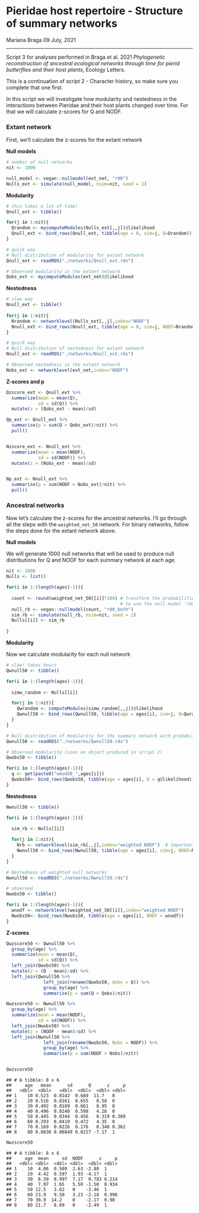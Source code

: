 Pieridae host repertoire - Structure of summary networks
================
Mariana Braga
09 July, 2021

------------------------------------------------------------------------

Script 3 for analyses performed in Braga et al. 2021 *Phylogenetic
reconstruction of ancestral ecological networks through time for pierid
butterflies and their host plants*, Ecology Letters.

This is a continuation of script 2 - Character history, so make sure you
complete that one first.

In this script we will investigate how modularity and nestedness in the
interactions between Pieridae and their host plants changed over time.
For that we will calculate z-scores for Q and NODF.

### Extant network

First, we’ll calculate the z-scores for the extant network

**Null models**

``` r
# number of null networks  
nit <- 1000
```

``` r
null_model <- vegan::nullmodel(ext_net, "r00") 
Nulls_ext <- simulate(null_model, nsim=nit, seed = 1)
```

**Modularity**

``` r
# this takes a lot of time!
Qnull_ext <- tibble()

for(j in 1:nit){
  Qrandom <- mycomputeModules(Nulls_ext[,,j])@likelihood
  Qnull_ext <- bind_rows(Qnull_ext, tibble(age = 0, sim=j, Q=Qrandom))
}
```

``` r
# quick way
# Null distribution of modularity for extant network
Qnull_ext <- readRDS("./networks/Qnull_ext.rds")

# Observed modularity in the extant network
Qobs_ext <- mycomputeModules(ext_net)@likelihood
```

**Nestedness**

``` r
# slow way
Nnull_ext <- tibble()
 
for(j in 1:nit){
  Nrandom <- networklevel(Nulls_ext[,,j],index="NODF")
  Nnull_ext <- bind_rows(Nnull_ext, tibble(age = 0, sim=j, NODF=Nrandom))
}
```

``` r
# quick way
# Null distribution of nestedness for extant network
Nnull_ext <- readRDS("./networks/Nnull_ext.rds")

# Observed nestedness in the extant network
Nobs_ext <- networklevel(ext_net,index="NODF")
```

**Z-scores and p**

``` r
Qzscore_ext <- Qnull_ext %>% 
  summarize(mean = mean(Q),
            sd = sd(Q)) %>% 
  mutate(z = (Qobs_ext - mean)/sd) 

Qp_ext <- Qnull_ext %>% 
  summarise(p = sum(Q > Qobs_ext)/nit) %>% 
  pull()


Nzscore_ext <- Nnull_ext %>%
  summarize(mean = mean(NODF),
            sd = sd(NODF)) %>% 
  mutate(z = (Nobs_ext - mean)/sd) 


Np_ext <- Nnull_ext %>% 
  summarise(p = sum(NODF > Nobs_ext)/nit) %>% 
  pull()
```

### Ancestral networks

Now let’s calculate the z-scores for the ancestral networks. I’ll go
through all the steps with the `weighted_net_50` network. For binary
networks, follow the steps done for the extant network above.

**Null models**

We will generate 1000 null networks that will be used to produce null
distributions for Q and NODF for each summary network at each age.

``` r
nit <- 1000
Nulls <- list()

for(i in 1:(length(ages)-1)){
  
  count <- round(weighted_net_50[[i]]*100) # transform the probabilities into counts 
                                           # to use the null model 'r00_both'
  null_rb <- vegan::nullmodel(count, "r00_both") 
  sim_rb <- simulate(null_rb, nsim=nit, seed = 1)
  Nulls[[i]] <- sim_rb
  
} 
```

**Modularity**

Now we calculate modularity for each null network

``` r
# slow! takes hours
Qwnull50 <- tibble()

for(i in 1:(length(ages)-1)){
  
  simw_random <- Nulls[[i]]

  for(j in 1:nit){
    Qwrandom <- computeModules(simw_random[,,j])@likelihood
    Qwnull50 <- bind_rows(Qwnull50, tibble(age = ages[i], sim=j, Q=Qwrandom))
  }
}
```

``` r
# Null distribution of modularity for the summary network with probability threshold of 0.5 
Qwnull50 <- readRDS("./networks/Qwnull50.rds")

# Observed modularity (uses an object produced in script 2)
Qwobs50 <- tibble()

for(i in 1:(length(ages)-1)){
  q <- get(paste0("wmod50_",ages[i]))
  Qwobs50<- bind_rows(Qwobs50, tibble(age = ages[i], Q = q@likelihood))
}
```

**Nestedness**

``` r
Nwnull50 <- tibble()

for(i in 1:(length(ages)-1)){
  
  sim_rb <- Nulls[[i]]

  for(j in 1:nit){
    Nrb <- networklevel(sim_rb[,,j],index="weighted NODF")  # important difference between binary and weighted networks
    Nwnull50 <- bind_rows(Nwnull50, tibble(age = ages[i], sim=j, NODF=Nrb))
  }
}
```

``` r
# Nestedness of weighted null networks
Nwnull50 <- readRDS("./networks/Nwnull50.rds")

# observed
Nwobs50 <- tibble()

for(i in 1:(length(ages)-1)){
  wnodf <- networklevel(weighted_net_50[[i]],index="weighted NODF")
  Nwobs50<- bind_rows(Nwobs50, tibble(age = ages[i], NODF = wnodf))
}
```

**Z-scores**

``` r
Qwzscore50 <- Qwnull50 %>%
  group_by(age) %>%
  summarize(mean = mean(Q),
            sd = sd(Q)) %>%
  left_join(Qwobs50) %>%
  mutate(z = (Q - mean)/sd) %>%
  left_join(Qwnull50 %>%
              left_join(rename(Qwobs50, Qobs = Q)) %>%
              group_by(age) %>%
              summarise(p = sum(Q > Qobs)/nit))

Nwzscore50 <- Nwnull50 %>% 
  group_by(age) %>% 
  summarize(mean = mean(NODF),
            sd = sd(NODF)) %>% 
  left_join(Nwobs50) %>% 
  mutate(z = (NODF - mean)/sd) %>% 
  left_join(Nwnull50 %>% 
              left_join(rename(Nwobs50, Nobs = NODF)) %>% 
              group_by(age) %>% 
              summarise(p = sum(NODF > Nobs)/nit))


Qwzscore50
```

    ## # A tibble: 8 x 6
    ##     age   mean      sd      Q      z     p
    ##   <dbl>  <dbl>   <dbl>  <dbl>  <dbl> <dbl>
    ## 1    10 0.523  0.0142  0.689  11.7   0    
    ## 2    20 0.516  0.0161  0.655   8.58  0    
    ## 3    30 0.492  0.0189  0.661   8.95  0    
    ## 4    40 0.496  0.0240  0.598   4.26  0    
    ## 5    50 0.445  0.0344  0.456   0.319 0.389
    ## 6    60 0.293  0.0410  0.472   4.35  0    
    ## 7    70 0.169  0.0226  0.176   0.340 0.362
    ## 8    80 0.0836 0.00849 0.0227 -7.17  1

``` r
Nwzscore50
```

    ## # A tibble: 8 x 6
    ##     age  mean     sd  NODF      z     p
    ##   <dbl> <dbl>  <dbl> <dbl>  <dbl> <dbl>
    ## 1    10  4.06  0.509  2.63 -2.80  1    
    ## 2    20  4.42  0.597  1.93 -4.17  1    
    ## 3    30  6.39  0.997  7.17  0.783 0.214
    ## 4    40  7.97  1.65   5.50 -1.50  0.934
    ## 5    50 12.5   3.62   0    -3.46  1    
    ## 6    60 23.9   9.50   3.23 -2.18  0.996
    ## 7    70 30.9  14.2    0    -2.17  0.98 
    ## 8    80 21.7   8.69   0    -2.49  1
